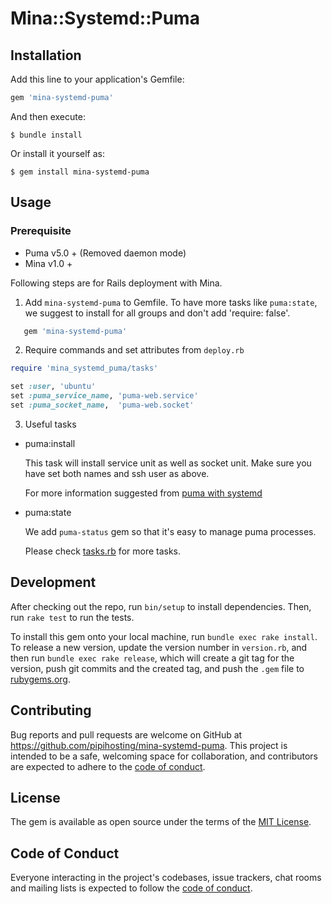# Mina::Systemd::Puma


## Installation

Add this line to your application's Gemfile:

```ruby
gem 'mina-systemd-puma'
```

And then execute:

    $ bundle install

Or install it yourself as:

    $ gem install mina-systemd-puma

## Usage

### Prerequisite

- Puma v5.0 + (Removed daemon mode)
- Mina v1.0 + 

Following steps are for Rails deployment with Mina.

1. Add `mina-systemd-puma` to Gemfile. To have more tasks like `puma:state`,
   we suggest to install for all groups and don't add 'require: false'.

```ruby
   gem 'mina-systemd-puma'
```

2. Require commands and set attributes from `deploy.rb`

```ruby
require 'mina_systemd_puma/tasks'
```

```ruby
set :user, 'ubuntu'
set :puma_service_name, 'puma-web.service'
set :puma_socket_name,  'puma-web.socket'
```

3. Useful tasks

- puma:install

   This task will install service unit as well as socket unit. Make sure you
   have set both names and ssh user as above.

   For more information suggested from [puma with systemd](https://github.com/puma/puma/blob/master/docs/systemd.md)


- puma:state

   We add `puma-status` gem so that it's easy to manage puma processes.

   Please check
   [tasks.rb](https://github.com/pipihosting/mina-systemd-puma/blob/main/lib/mina_systemd_puma/tasks.rb)
   for more tasks.


## Development

After checking out the repo, run `bin/setup` to install dependencies. Then, run `rake test` to run the tests. 

To install this gem onto your local machine, run `bundle exec rake install`. To release a new version, update the version number in `version.rb`, and then run `bundle exec rake release`, which will create a git tag for the version, push git commits and the created tag, and push the `.gem` file to [rubygems.org](https://rubygems.org).

## Contributing

Bug reports and pull requests are welcome on GitHub at https://github.com/pipihosting/mina-systemd-puma. This project is intended to be a safe, welcoming space for collaboration, and contributors are expected to adhere to the [code of conduct](https://github.com/pipihosting/mina-systemd-puma/blob/master/CODE_OF_CONDUCT.md).

## License

The gem is available as open source under the terms of the [MIT License](https://opensource.org/licenses/MIT).

## Code of Conduct

Everyone interacting in the project's codebases, issue trackers, chat rooms and mailing lists is expected to follow the [code of conduct](https://github.com/[USERNAME]/mina-systemd-puma/blob/master/CODE_OF_CONDUCT.md).
